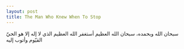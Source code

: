 ```yaml
---
layout: post
title: The Man Who Knew When To Stop
---
```


سبحان الله وبحمده، سبحان الله العظيم
أستغفر الله العظيم الذي لا إله إلا هو الحيّ القيّوم وأتوب إليه
